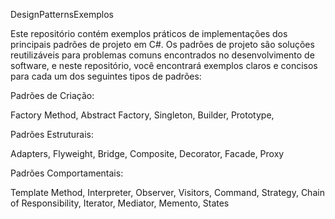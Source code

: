 DesignPatternsExemplos

Este repositório contém exemplos práticos de implementações dos principais padrões de projeto em C#. Os padrões de projeto são soluções reutilizáveis para problemas comuns encontrados no desenvolvimento de software, e neste repositório, você encontrará exemplos claros e concisos para cada um dos seguintes tipos de padrões:

Padrões de Criação:

Factory Method,
Abstract Factory,
Singleton,
Builder,
Prototype,

Padrões Estruturais:

Adapters,
Flyweight,
Bridge,
Composite,
Decorator,
Facade,
Proxy

Padrões Comportamentais:

Template Method,
Interpreter,
Observer,
Visitors,
Command,
Strategy,
Chain of Responsibility,
Iterator,
Mediator,
Memento,
States

